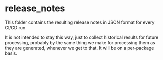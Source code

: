 # release_notes

This folder contains the resulting release notes in JSON format for every CI/CD run.

It is not intended to stay this way, just to collect historical results for future processing, probably by the same thing we make for processing them as they are generated, whenever we get to that. It will be on a per-package basis.